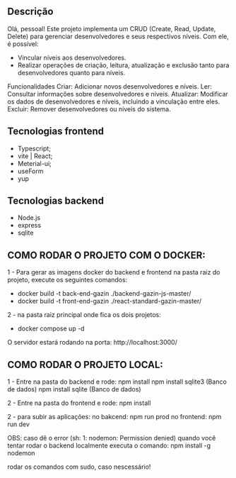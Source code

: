 ## Descrição
Olá, pessoal!
Este projeto implementa um CRUD (Create, Read, Update, Delete) para gerenciar desenvolvedores e seus respectivos níveis. Com ele, é possível:
- Vincular níveis aos desenvolvedores.
- Realizar operações de criação, leitura, atualização e exclusão tanto para desenvolvedores quanto para níveis.

Funcionalidades
Criar: Adicionar novos desenvolvedores e níveis.
Ler: Consultar informações sobre desenvolvedores e níveis.
Atualizar: Modificar os dados de desenvolvedores e níveis, incluindo a vinculação entre eles.
Excluir: Remover desenvolvedores ou níveis do sistema.

## Tecnologias frontend
- Typescript;
- vite | React;
- Meterial-ui;
- useForm
- yup

## Tecnologias backend
- Node.js
- express
- sqlite

## COMO RODAR O PROJETO COM O DOCKER:

1 - Para gerar as imagens docker do backend e frontend na pasta raiz do projeto, execute os seguintes comandos:
- docker build -t back-end-gazin ./backend-gazin-js-master/
- docker build -t front-end-gazin ./react-standard-gazin-master/

2 - na pasta raiz principal onde fica os dois projetos:
- docker compose up -d

O servidor estará rodando na porta: http://localhost:3000/


## COMO RODAR O PROJETO LOCAL:

1 - Entre na pasta do backend e rode:
npm install
npm install sqlite3 (Banco de dados)
npm install sqlite (Banco de dados)

2 - Entre na pasta do frontend e rode:
npm install

2 - para subir as aplicações:
no bakcend: npm run prod
no frontend: npm run dev

OBS: caso dê o error (sh: 1: nodemon: Permission denied) quando você tentar rodar o backend localmente executa o comando:
npm install -g nodemon

rodar os comandos com sudo, caso nescessário!